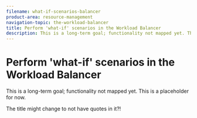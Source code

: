 ```yaml
---
filename: what-if-scenarios-balancer
product-area: resource-management
navigation-topic: the-workload-balancer
title: Perform 'what-if' scenarios in the Workload Balancer
description: This is a long-term goal; functionality not mapped yet. This is a placeholder for now.
---
```


# Perform 'what-if' scenarios in the Workload Balancer

This is a long-term goal; functionality not mapped yet. This is a placeholder for now.

The title might change to not have quotes in it?!&nbsp;
